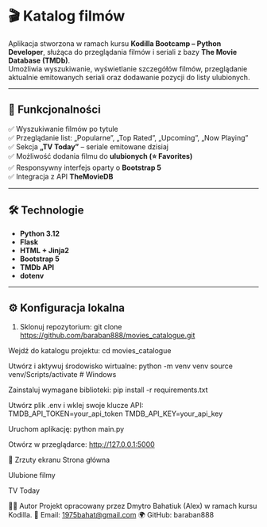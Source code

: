 # 🎬 Katalog filmów

Aplikacja stworzona w ramach kursu **Kodilla Bootcamp – Python Developer**, służąca do przeglądania filmów i seriali z bazy **The Movie Database (TMDb)**.  
Umożliwia wyszukiwanie, wyświetlanie szczegółów filmów, przeglądanie aktualnie emitowanych seriali oraz dodawanie pozycji do listy ulubionych.

---

## 🚀 Funkcjonalności

✅ Wyszukiwanie filmów po tytule  
✅ Przeglądanie list: „Popularne”, „Top Rated”, „Upcoming”, „Now Playing”  
✅ Sekcja **„TV Today”** – seriale emitowane dzisiaj  
✅ Możliwość dodania filmu do **ulubionych (⭐ Favorites)**  
✅ Responsywny interfejs oparty o **Bootstrap 5**  
✅ Integracja z API **TheMovieDB**  

---

## 🛠️ Technologie

- **Python 3.12**  
- **Flask**  
- **HTML + Jinja2**  
- **Bootstrap 5**  
- **TMDb API**  
- **dotenv**  

---

## ⚙️ Konfiguracja lokalna

1. Sklonuj repozytorium:
git clone https://github.com/baraban888/movies_catalogue.git

Wejdź do katalogu projektu:
cd movies_catalogue

Utwórz i aktywuj środowisko wirtualne:
python -m venv venv
source venv/Scripts/activate   # Windows

Zainstaluj wymagane biblioteki:
pip install -r requirements.txt

Utwórz plik .env i wklej swoje klucze API:
TMDB_API_TOKEN=your_api_token
TMDB_API_KEY=your_api_key

Uruchom aplikację:
python main.py

Otwórz w przeglądarce:
http://127.0.0.1:5000

📸 Zrzuty ekranu
Strona główna

Ulubione filmy

TV Today

👨‍💻 Autor
Projekt opracowany przez Dmytro Bahatiuk (Alex) w ramach kursu Kodilla.
📧 Email: 1975bahat@gmail.com
🌍 GitHub: baraban888

